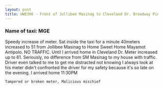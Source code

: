```yaml
---
layout: post
title: UWE306 - Front of Jollibee Masinag to Cleveland Dr. Broadway Pines Mayamot Antipolo
---
```


### Name of taxi: MGE

Speedy increase of meter. Sat inside the taxi for a minute 40meters increased to 51 from Jollibee Masinag to Home Sweet Home Mayamot Antipolo. NO TRAFFIC. Until I arrived home in Cleveland Dr. Meter increased up to 61. Seriously, no difference from SM Masinag to my house with traffic. Driver even talked to me to get me distracted not knowing I always look at his meter didn't confronted the driver for my safety because it's so late on the evening. I arrived home 11:30PM

```Tampered or broken meter, Malicious mischief```
